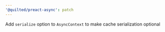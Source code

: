 ```yaml
---
'@quilted/preact-async': patch
---
```


Add `serialize` option to `AsyncContext` to make cache serialization optional
